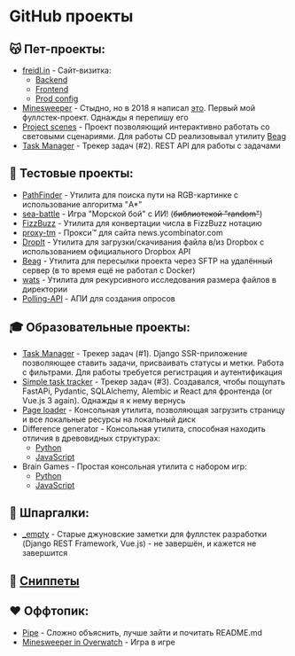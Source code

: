 # GitHub проекты
## 😽 Пет-проекты:
* [freidl.in](http://freidl.in) - Сайт-визитка:
    * [Backend](https://github.com/mnogom/bash-backend)
    * [Frontend](https://github.com/mnogom/bash-frontend)
    * [Prod config]()
* [Minesweeper](https://mine.aloy.xyz) - Стыдно, но в 2018 я написал [это](https://github.com/mnogom/minesweeper). Первый мой фуллстек-проект. Однажды я перепишу его
* [Project scenes](https://scene.aloy.xyz/) - Проект позволяющий интерактивно работать со световыми сценариями. Для работы CD реализовывал утилиту [Beag](https://github.com/mnogom/beget-agent)
* [Task Manager](https://github.com/mnogom/task_manager) - Трекер задач (#2). REST API для работы с задачами

## 🧷 Тестовые проекты:
* [PathFinder](https://github.com/mnogom/pathfinder) - Утилита для поиска пути на RGB-картинке с использование алгоритма "A*"
* [sea-battle](https://github.com/mnogom/sea-battle) - Игра "Морской бой" с ИИ! (~~библиотекой "random"~~)
* [FizzBuzz](https://github.com/mnogom/FizzBuzz) - Утилита для конвертации числа в FizzBuzz нотацию
* [proxy-tm](https://github.com/mnogom/proxy-tm) - Прокси™ для сайта news.ycombinator.com
* [DropIt](https://github.com/mnogom/dropit) - Утилита для загрузки/скачивания файла в/из Dropbox с использованием официального Dropbox API
* [Beag](https://github.com/mnogom/beget-agent) - Утилита для пересылки проекта через SFTP на удалённый сервер (в то время ещё не работал с Docker)
* [wats](https://github.com/mnogom/what-about-the-size) - Утилита для рекурсивного исследования размера файлов в директории
* [Polling-API](https://github.com/mnogom/polling-api) - АПИ для создания опросов

## 🎓 Образовательные проекты:
* [Task Manager](https://github.com/mnogom/python-project-lvl4) - Трекер задач (#1). Django SSR-приложение позволяющее ставить задачи, присваивать статусы и метки. Работа с фильтрами. Для работы требуется регистрация и аутентификация
* [Simple task tracker](https://github.com/mnogom/simple-task-tracker) - Трекер задач (#3). Создавался, чтобы пощупать FastAPi, Pydantic, SQLAlchemy, Alembic и React для фронтенда (or Vue.js 3 again). Однажды я к нему вернусь
* [Page loader](https://github.com/mnogom/python-project-lvl3) - Консольная утилита, позволяющая загрузить страницу и все локальные ресурсы на локальный диск
* Difference generator - Консольная утилита, способная находить отличия в древовидных структурах:
  * [Python](https://github.com/mnogom/python-project-lvl2)
  * [JavaScript](https://github.com/mnogom/frontend-project-lvl2)
* Brain Games - Простая консольная утилита с набором игр:
  * [Python](https://github.com/mnogom/python-project-lvl1)
  * [JavaScript](https://github.com/mnogom/frontend-project-lvl1)

## 📓 Шпаргалки:
* [_empty](https://github.com/mnogom/_empty) - Старые джуновские заметки для фуллстек разработки (Django REST Framework, Vue.js) - не завершён, и кажется не завершится

## 📄 [Сниппеты](https://gist.github.com/mnogom)

## ❤️ Оффтопик:
* [Pipe](https://github.com/mnogom/pipe) - Сложно объяснить, лучше зайти и почитать README.md
* [Minesweeper in Overwatch](https://github.com/mnogom/overwatch-minesweeper) - Игра в игре
